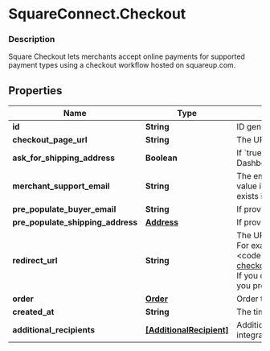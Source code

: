 # SquareConnect.Checkout

### Description

Square Checkout lets merchants accept online payments for supported payment types using a checkout workflow hosted on squareup.com.

## Properties
Name | Type | Description | Notes
------------ | ------------- | ------------- | -------------
**id** | **String** | ID generated by Square Checkout when a new checkout is requested. | [optional] 
**checkout_page_url** | **String** | The URL that the buyer&#39;s browser should be redirected to after the checkout is completed. | [optional] 
**ask_for_shipping_address** | **Boolean** | If &#x60;true&#x60;, Square Checkout will collect shipping information on your behalf and store that information with the transaction information in your Square Dashboard.  Default: &#x60;false&#x60;. | [optional] 
**merchant_support_email** | **String** | The email address to display on the Square Checkout confirmation page and confirmation email that the buyer can use to contact the merchant.  If this value is not set, the confirmation page and email will display the primary email address associated with the merchant&#39;s Square account.  Default: none; only exists if explicitly set. | [optional] 
**pre_populate_buyer_email** | **String** | If provided, the buyer&#39;s email is pre-populated on the checkout page as an editable text field.  Default: none; only exists if explicitly set. | [optional] 
**pre_populate_shipping_address** | [**Address**](Address.md) | If provided, the buyer&#39;s shipping info is pre-populated on the checkout page as editable text fields.  Default: none; only exists if explicitly set. | [optional] 
**redirect_url** | **String** | The URL to redirect to after checkout is completed with &#x60;checkoutId&#x60;, Square&#39;s &#x60;orderId&#x60;, &#x60;transactionId&#x60;, and &#x60;referenceId&#x60; appended as URL parameters. For example, if the provided redirect_url is &#x60;http://www.example.com/order-complete&#x60;, a successful transaction redirects the customer to:  &lt;pre&gt;&lt;code&gt;http://www.example.com/order-complete?checkoutId&#x3D;xxxxxx&amp;amp;orderId&#x3D;xxxxxx&amp;amp;referenceId&#x3D;xxxxxx&amp;amp;transactionId&#x3D;xxxxxx&lt;/code&gt;&lt;/pre&gt;  If you do not provide a redirect URL, Square Checkout will display an order confirmation page on your behalf; however Square strongly recommends that you provide a redirect URL so you can verify the transaction results and finalize the order through your existing/normal confirmation workflow. | [optional] 
**order** | [**Order**](Order.md) | Order to be checked out. | [optional] 
**created_at** | **String** | The time when the checkout was created, in RFC 3339 format. | [optional] 
**additional_recipients** | [**[AdditionalRecipient]**](AdditionalRecipient.md) | Additional recipients (other than the merchant) receiving a portion of this checkout. For example, fees assessed on the purchase by a third party integration. | [optional] 


